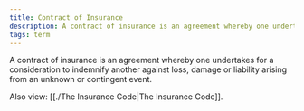 ```yaml
---
title: Contract of Insurance
description: A contract of insurance is an agreement whereby one undertakes for a consideration to indemnify another against loss, damage or liability arising from an unknown or contingent event.
tags: term
---
```

A contract of insurance is an agreement whereby one undertakes for a consideration to indemnify another against loss, damage or liability arising from an unknown or contingent event.  

Also view: [[./The Insurance Code|The Insurance Code]].
